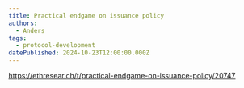 ```yaml
---
title: Practical endgame on issuance policy
authors:
  - Anders
tags:
  - protocol-development
datePublished: 2024-10-23T12:00:00.000Z
---
```


<https://ethresear.ch/t/practical-endgame-on-issuance-policy/20747>

